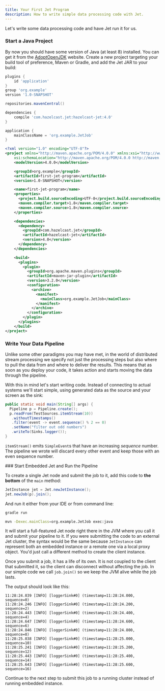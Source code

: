 ```yaml
---
title: Your First Jet Program
description: How to write simple data processing code with Jet.
---
```


Let's write some data processing code and have Jet run it for us.

### Start a Java Project

By now you should have some version of Java (at least 8) installed.
You can get it from the [AdoptOpenJDK](https://adoptopenjdk.net/) website.
Create a new project targeting your build tool of preference, Maven or
Gradle, and add the Jet JAR to your build:

<!--DOCUSAURUS_CODE_TABS-->

<!--Gradle-->

```groovy
plugins {
    id 'application'
}
group 'org.example'
version '1.0-SNAPSHOT'

repositories.mavenCentral()

dependencies {
    compile 'com.hazelcast.jet:hazelcast-jet:4.0'
}

application {
    mainClassName = 'org.example.JetJob'
}
```

<!--Maven-->

```xml
<?xml version="1.0" encoding="UTF-8"?>
<project xmlns="http://maven.apache.org/POM/4.0.0" xmlns:xsi="http://www.w3.org/2001/XMLSchema-instance"
    xsi:schemaLocation="http://maven.apache.org/POM/4.0.0 http://maven.apache.org/xsd/maven-4.0.0.xsd">
    <modelVersion>4.0.0</modelVersion>

    <groupId>org.example</groupId>
    <artifactId>first-jet-program</artifactId>
    <version>1.0-SNAPSHOT</version>

    <name>first-jet-program</name>
    <properties>
      <project.build.sourceEncoding>UTF-8</project.build.sourceEncoding>
      <maven.compiler.target>1.8</maven.compiler.target>
      <maven.compiler.source>1.8</maven.compiler.source>
    </properties>

    <dependencies>
      <dependency>
        <groupId>com.hazelcast.jet</groupId>
        <artifactId>hazelcast-jet</artifactId>
        <version>4.0</version>
      </dependency>
    </dependencies>

    <build>
      <plugins>
        <plugin>
          <groupId>org.apache.maven.plugins</groupId>
          <artifactId>maven-jar-plugin</artifactId>
          <version>3.2.0</version>
          <configuration>
            <archive>
              <manifest>
                <mainClass>org.example.JetJob</mainClass>
              </manifest>
            </archive>
          </configuration>
        </plugin>
      </plugins>
    </build>
</project>
```

<!--END_DOCUSAURUS_CODE_TABS-->

### Write Your Data Pipeline

Unlike some other paradigms you may have met, in the world of
distributed stream processing we specify not just the processing steps
but also where to pull the data from and where to deliver the results.
This means that as soon as you deploy your code, it takes action and
starts moving the data through the pipeline.

With this in mind let's start writing code. Instead of connecting to
actual systems we'll start simple, using generated data as the source
and your screen as the sink:

```java
public static void main(String[] args) {
  Pipeline p = Pipeline.create();
  p.readFrom(TestSources.itemStream(10))
   .withoutTimestamps()
   .filter(event -> event.sequence() % 2 == 0)
   .setName("filter out odd numbers")
   .writeTo(Sinks.logger());
}
```

`itemStream()` emits `SimpleEvent`s that have an increasing *sequence*
number. The pipeline we wrote will discard every other event and keep
those with an even sequence number.

### Start Embedded Jet and Run the Pipeline

To create a single Jet node and submit the job to it, add this code to
**the bottom** of the `main` method:

```java
JetInstance jet = Jet.newJetInstance();
jet.newJob(p).join();
```

And run it either from your IDE or from command line:

<!--DOCUSAURUS_CODE_TABS-->

<!--Gradle-->

```bash
gradle run
```

<!--Maven-->

```bash
mvn -Dexec.mainClass=org.example.JetJob exec:java
```

<!--END_DOCUSAURUS_CODE_TABS-->

It will start a full-featured Jet node right there in the JVM where you
call it and submit your pipeline to it. If you were submitting the code
to an external Jet cluster, the syntax would be the same because
`JetInstance` can represent both an embedded instance or a remote one
via a local proxy object. You'd just call a different method to create
the client instance.

Once you submit a job, it has a life of its own. It is not coupled to
the client that submitted it, so the client can disconnect without
affecting the job. In our simple code we call `job.join()` so we keep
the JVM alive while the job lasts.

The output should look like this:

```log
11:28:24.039 [INFO] [loggerSink#0] (timestamp=11:28:24.000, sequence=0)
11:28:24.246 [INFO] [loggerSink#0] (timestamp=11:28:24.200, sequence=2)
11:28:24.443 [INFO] [loggerSink#0] (timestamp=11:28:24.400, sequence=4)
11:28:24.647 [INFO] [loggerSink#0] (timestamp=11:28:24.600, sequence=6)
11:28:24.846 [INFO] [loggerSink#0] (timestamp=11:28:24.800, sequence=8)
11:28:25.038 [INFO] [loggerSink#0] (timestamp=11:28:25.000, sequence=10)
11:28:25.241 [INFO] [loggerSink#0] (timestamp=11:28:25.200, sequence=12)
11:28:25.443 [INFO] [loggerSink#0] (timestamp=11:28:25.400, sequence=14)
11:28:25.643 [INFO] [loggerSink#0] (timestamp=11:28:25.600, sequence=16)
```

Continue to the next step to submit this job to a running cluster instead
of running embedded instance.
